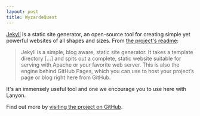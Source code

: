 ```yaml
---  
layout: post  
title: WyzardeQuest  
---  
```


<div id="canvas"></canvas>  
<script src="/_includes/game.min.js" type="text/javascript"></script>  

<script type="text/javascript" src="{% include game.min.js %}"></script>  

[Jekyll](http://jekyllrb.com) is a static site generator, an open-source tool for creating simple yet powerful websites of all shapes and sizes. From [the project's readme](https://github.com/mojombo/jekyll/blob/master/README.markdown):  

  > Jekyll is a simple, blog aware, static site generator. It takes a template directory [...] and spits out a complete, static website suitable for serving with Apache or your favorite web server. This is also the engine behind GitHub Pages, which you can use to host your project’s page or blog right here from GitHub.  

It's an immensely useful tool and one we encourage you to use here with Lanyon.  

Find out more by [visiting the project on GitHub](https://github.com/mojombo/jekyll).  
